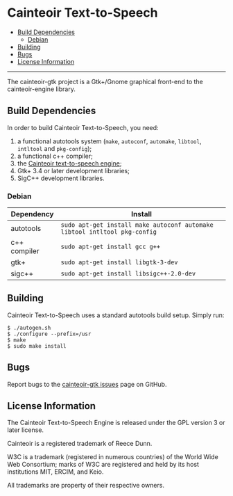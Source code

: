 # Cainteoir Text-to-Speech

- [Build Dependencies](#build-dependencies)
  - [Debian](#debian)
- [Building](#building)
- [Bugs](#bugs)
- [License Information](#license-information)

----------

The cainteoir-gtk project is a Gtk+/Gnome graphical front-end to the
cainteoir-engine library.

## Build Dependencies

In order to build Cainteoir Text-to-Speech, you need:

1.  a functional autotools system (`make`, `autoconf`, `automake`, `libtool`,
    `intltool` and `pkg-config`);
2.  a functional c++ compiler;
3.  the [Cainteoir text-to-speech engine](https://github.com/rhdunn/cainteoir-engine);
4.  Gtk+ 3.4 or later development libraries;
5.  SigC++ development libraries.

### Debian

| Dependency    | Install                                                                   |
|---------------|---------------------------------------------------------------------------|
| autotools     | `sudo apt-get install make autoconf automake libtool intltool pkg-config` |
| c++ compiler  | `sudo apt-get install gcc g++`                                            |
| gtk+          | `sudo apt-get install libgtk-3-dev`                                       |
| sigc++        | `sudo apt-get install libsigc++-2.0-dev`                                  |

## Building

Cainteoir Text-to-Speech uses a standard autotools build setup. Simply run:

    $ ./autogen.sh
    $ ./configure --prefix=/usr
    $ make
    $ sudo make install

## Bugs

Report bugs to the [cainteoir-gtk issues](https://github.com/rhdunn/cainteoir-gtk/issues)
page on GitHub.

## License Information

The Cainteoir Text-to-Speech Engine is released under the GPL version 3 or later license.

Cainteoir is a registered trademark of Reece Dunn.

W3C is a trademark (registered in numerous countries) of the World Wide Web Consortium; marks of W3C are registered and held by its host institutions MIT, ERCIM, and Keio.

All trademarks are property of their respective owners.
